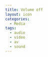```yaml
---
title: Volume off
layout: icon
categories:
  - Media
tags:
  - audio
  - video
  - av
  - sound
---
```

